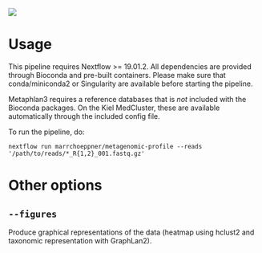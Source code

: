 ![](../images/ikmb_bfx_logo.png)

# Usage

This pipeline requires Nextflow >= 19.01.2. All dependencies are provided through Bioconda and pre-built containers.
Please make sure that conda/miniconda2 or Singularity are available before starting the pipeline.

Metaphlan3 requires a reference databases that is *not* included with the Bioconda packages. On the Kiel MedCluster, these are
available automatically through the included config file. 

To run the pipeline, do:

`nextflow run marrchoeppner/metagenomic-profile --reads '/path/to/reads/*_R{1,2}_001.fastq.gz'`

# Other options

## `--figures`
Produce graphical representations of the data (heatmap using hclust2 and taxonomic representation with GraphLan2).


